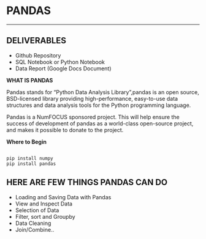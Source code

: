 # PANDAS
-------
DELIVERABLES
---------
* Github Repository
* SQL Notebook or Python Notebook
* Data Report (Google Docs Document) 

**WHAT IS PANDAS**

Pandas stands for “Python Data Analysis Library”,pandas is an open source, BSD-licensed library providing high-performance, easy-to-use data structures and data analysis tools for the Python programming language.

Pandas is a NumFOCUS sponsored project. This will help ensure the success of development of pandas as a world-class open-source project, and makes it possible to donate to the project.

**Where to Begin**

```

pip install numpy
pip install pandas

```

HERE ARE FEW THINGS PANDAS CAN DO
-------------------------------------
* Loading and Saving Data with Pandas
* View and Inspect Data
* Selection of Data
* Filter, sort and Groupby
* Data Cleaning
* Join/Combine..
